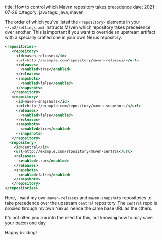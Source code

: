 title: How to control which Maven repository takes precedence
date: 2021-07-26
category: java
tags: java, maven

The order of which you've listed the `<repository>` elements in your
`~/.m2/settings.xml` instructs Maven which repository takes precedence
over another. This is important if you want to override an upstream
artifact with a specially crafted one in your own Nexus repository.

```xml
<repositories>
   <repository>
     <id>maven-releases</id>
     <url>http://example.com/repository/maven-releases/</url>
     <releases>
       <enabled>true</enabled>
     </releases>
     <snapshots>
       <enabled>false</enabled>
     </snapshots>
   </repository>
   <repository>
     <id>maven-snapshots</id>
     <url>http://example.com/repository/maven-snapshots/</url>
     <releases>
       <enabled>false</enabled>
     </releases>
     <snapshots>
       <enabled>true</enabled>
     </snapshots>
   </repository>
  <repository>
    <id>central</id>
    <url>http://example.com/repository/maven-central</url>
    <releases>
      <enabled>true</enabled>
    </releases>
    <snapshots>
      <enabled>false</enabled>
    </snapshots>
   </repository>
</repositories>
```

Here, I want my own `maven-releases` and `maven-snapshots`
repositories to take precedence over the upstream `central`
repository. The `central` repo is proxied through my own Nexus, hence
the same base URL as the others.

It's not often you run into the need for this, but knowing how to may
save your bacon one day.

Happy building!
